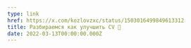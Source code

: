 ```yaml
---
type: link
href: https://x.com/kozlovzxc/status/1503016499849613312
title: Разбираемся как улучшить CV 📇
date: 2022-03-13T00:00:00.000Z
---
```

